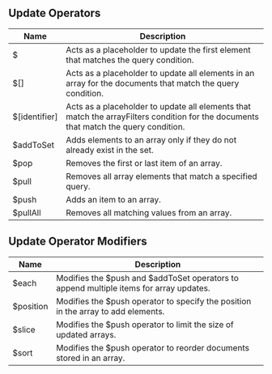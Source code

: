 ## Update Operators
Name|Description
----|-----------
$|Acts as a placeholder to update the first element that matches the query condition.
$[]|Acts as a placeholder to update all elements in an array for the documents that match the query condition.
$[identifier]|Acts as a placeholder to update all elements that match the arrayFilters condition for the documents that match the query condition.
$addToSet|Adds elements to an array only if they do not already exist in the set.
$pop|Removes the first or last item of an array.
$pull|Removes all array elements that match a specified query.
$push|Adds an item to an array.
$pullAll|Removes all matching values from an array.

## Update Operator Modifiers
Name|Description
----|-----------
$each|Modifies the $push and $addToSet operators to append multiple items for array updates.
$position|Modifies the $push operator to specify the position in the array to add elements.
$slice|Modifies the $push operator to limit the size of updated arrays.
$sort|Modifies the $push operator to reorder documents stored in an array.